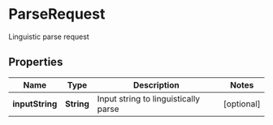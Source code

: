 

# ParseRequest

Linguistic parse request
## Properties

Name | Type | Description | Notes
------------ | ------------- | ------------- | -------------
**inputString** | **String** | Input string to linguistically parse |  [optional]



